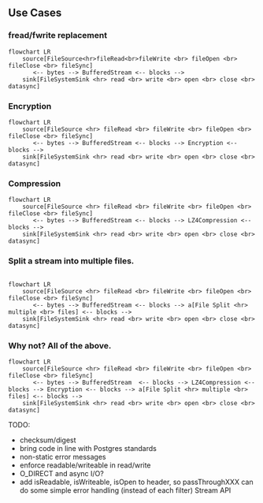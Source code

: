 


## Use Cases
### fread/fwrite replacement
```mermaid
flowchart LR
    source[FileSource<hr>fileRead<br>fileWrite <br> fileOpen <br> fileClose <br> fileSync]
       <-- bytes --> BufferedStream <-- blocks -->
    sink[FileSystemSink <hr> read <br> write <br> open <br> close <br> datasync]
```

### Encryption
```mermaid
flowchart LR
    source[FileSource <hr> fileRead <br> fileWrite <br> fileOpen <br> fileClose <br> fileSync]
       <-- bytes --> BufferedStream <-- blocks --> Encryption <-- blocks --> 
    sink[FileSystemSink <hr> read <br> write <br> open <br> close <br> datasync]
```

### Compression
```mermaid
flowchart LR
    source[FileSource <hr> fileRead <br> fileWrite <br> fileOpen <br> fileClose <br> fileSync]
       <-- bytes --> BufferedStream <-- blocks --> LZ4Compression <-- blocks --> 
    sink[FileSystemSink <hr> read <br> write <br> open <br> close <br> datasync]
```

### Split a stream into multiple files.
```mermaid

flowchart LR
    source[FileSource <hr> fileRead <br> fileWrite <br> fileOpen <br> fileClose <br> fileSync]
       <-- bytes --> BufferedStream <-- blocks --> a[File Split <hr> multiple <br> files] <-- blocks --> 
    sink[FileSystemSink <hr> read <br> write <br> open <br> close <br> datasync]
```

### Why not? All of the above.
```mermaid
flowchart LR
    source[FileSource <hr> fileRead <br> fileWrite <br> fileOpen <br> fileClose <br> fileSync]
       <-- bytes --> BufferedStream  <-- blocks --> LZ4Compression <-- blocks --> Encryption <-- blocks --> a[File Split <hr> multiple <br> files] <-- blocks --> 
    sink[FileSystemSink <hr> read <br> write <br> open <br> close <br> datasync]
```

TODO:
- checksum/digest
- bring code in line with Postgres standards
- non-static error messages
- enforce readable/writeable in read/write
- O_DIRECT and async I/O?
- add isReadable, isWriteable, isOpen to header, so passThroughXXX can do some simple error handling (instead of each filter)
  Stream API
